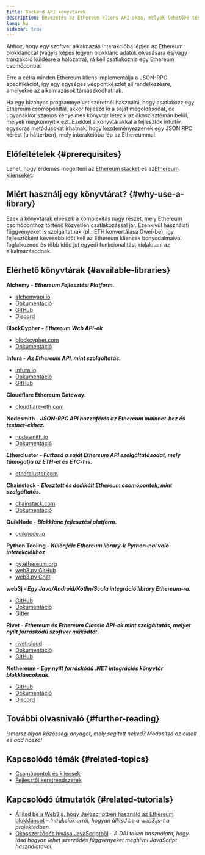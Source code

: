```yaml
---
title: Backend API könyvtárak
description: Bevezetés az Ethereum kliens API-okba, melyek lehetővé teszik, hogy interakcióba lépj a blokklánccal az alkalmazásodban.
lang: hu
sidebar: true
---
```


Ahhoz, hogy egy szoftver alkalmazás interakcióba lépjen az Ethereum blokklánccal (vagyis képes legyen blokklánc adatok olvasására és/vagy tranzakció küldésre a hálózatra), rá kell csatlakoznia egy Ethereum csomópontra.

Erre a célra minden Ethereum kliens implementálja a JSON-RPC specifikációt, így egy egységes végpontkészlet áll rendelkezésre, amelyekre az alkalmazások támaszkodhatnak.

Ha egy bizonyos programnyelvet szeretnél használni, hogy csatlakozz egy Ethereum csomóponttal, akkor fejleszd ki a saját megoldásodat, de ugyanakkor számos kényelmes könyvtár létezik az ökoszisztémán belül, melyek megkönnyítik ezt. Ezekkel a könyvtárakkal a fejlesztők intuitív, egysoros metódusokat írhatnak, hogy kezdeményezzenek egy JSON RPC kérést (a háttérben), mely interakcióba lép az Ethereummal.

## Előfeltételek {#prerequisites}

Lehet, hogy érdemes megérteni az [Ethereum stacket](/developers/docs/ethereum-stack/) és az[Ethereum klienseket](/docs/nodes-and-clients/).

## Miért használj egy könyvtárat? {#why-use-a-library}

Ezek a könyvtárak elveszik a komplexitás nagy részét, mely Ethereum csomóponthoz történő közvetlen csatlakozással jár. Ezenkívül használati függvényeket is szolgáltatnak (pl.: ETH konvertálása Gwei-be), így fejlesztőként kevesebb időt kell az Ethereum kliensek bonyodalmaival foglalkoznod és több időd jut egyedi funkcionalitást kialakítani az alkalmazásodnak.

## Elérhető könyvtárak {#available-libraries}

**Alchemy -** **_Ethereum Fejlesztési Platform._**

- [alchemyapi.io](https://alchemyapi.io)
- [Dokumentáció](https://docs.alchemyapi.io/)
- [GitHub](https://github.com/alchemyplatform)
- [Discord](https://discord.gg/kwqVnrA)

**BlockCypher -** **_Ethereum Web API-ok_**

- [blockcypher.com](https://www.blockcypher.com/)
- [Dokumentáció](https://www.blockcypher.com/dev/ethereum/)

**Infura -** **_Az Ethereum API, mint szolgáltatás._**

- [infura.io](https://infura.io)
- [Dokumentáció](https://infura.io/docs)
- [GitHub](https://github.com/INFURA)

**Cloudflare Ethereum Gateway.**

- [cloudflare-eth.com](https://cloudflare-eth.com)

**Nodesmith -** **_JSON-RPC API hozzáférés az Ethereum mainnet-hez és testnet-ekhez._**

- [nodesmith.io](https://nodesmith.io/network/ethereum/)
- [Dokumentáció](https://nodesmith.io/docs/#/ethereum/apiRef)

**Ethercluster -** **_Futtasd a saját Ethereum API szolgáltatásodat, mely támogatja az ETH-et és ETC-t is._**

- [ethercluster.com](https://www.ethercluster.com/)

**Chainstack -** **_Elosztott és dedikált Ethereum csomópontok, mint szolgáltatás._**

- [chainstack.com](https://chainstack.com)
- [Dokumentáció](https://docs.chainstack.com)

**QuikNode -** **_Blokklánc fejlesztési platform._**

- [quiknode.io](https://quiknode.io)

**Python Tooling -** **_Különféle Ethereum library-k Python-nal való interakciókhoz_**

- [py.ethereum.org](http://python.ethereum.org/)
- [web3.py GitHub](https://github.com/ethereum/web3.py)
- [web3.py Chat](https://gitter.im/ethereum/web3.py)

**web3j -** **_Egy Java/Android/Kotlin/Scala integráció library Ethereum-ra._**

- [GitHub](https://github.com/web3j/web3j)
- [Dokumentáció](https://docs.web3j.io/)
- [Gitter](https://gitter.im/web3j/web3j)

**Rivet -** **_Ethereum és Ethereum Classic API-ok mint szolgáltatás, melyet nyílt forráskódú szoftver működtet._**

- [rivet.cloud](https://rivet.cloud)
- [Dokumentáció](https://rivet.cloud/docs/)
- [GitHub](https://github.com/openrelayxyz/ethercattle-deployment)

**Nethereum -** **_Egy nyílt forráskódú .NET integrációs könyvtár blokkláncoknak._**

- [GitHub](https://github.com/Nethereum/Nethereum)
- [Dokumentáció](http://docs.nethereum.com/en/latest/)
- [Discord](https://discord.com/invite/jQPrR58FxX)

## További olvasnivaló {#further-reading}

_Ismersz olyan közösségi anyagot, mely segített neked? Módosítsd az oldalt és add hozzá!_

## Kapcsolódó témák {#related-topics}

- [Csomópontok és kliensek](/developers/docs/nodes-and-clients/)
- [Fejlesztői keretrendszerek](/developers/docs/frameworks/)

## Kapcsolódó útmutatók {#related-tutorials}

- [Állítsd be a Web3js, hogy Javascriptben használd az Ethereum blokkláncot](/developers/tutorials/set-up-web3js-to-use-ethereum-in-javascript/) _– Intrukciók arról, hogyan állítsd be a web3.js-t a projektedben._
- [Okosszerződés hívása JavaScriptből](/developers/tutorials/calling-a-smart-contract-from-javascript/) _– A DAI token használata, hogy lásd hogyan lehet szerződés függvényeket meghívni JavaScript használatával._
